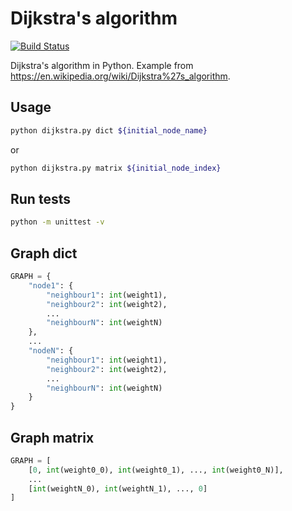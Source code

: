 # Dijkstra's algorithm
[![Build Status](https://travis-ci.org/aristarkh87/learning.dijkstra.python.svg?branch=master)](https://travis-ci.org/aristarkh87/learning.dijkstra.python)

Dijkstra's algorithm in Python. Example from https://en.wikipedia.org/wiki/Dijkstra%27s_algorithm.

## Usage
```bash
python dijkstra.py dict ${initial_node_name}
```
or
```bash
python dijkstra.py matrix ${initial_node_index}
```

## Run tests
```bash
python -m unittest -v
```

## Graph dict
```Python
GRAPH = {
    "node1": {
        "neighbour1": int(weight1),
        "neighbour2": int(weight2),
        ...
        "neighbourN": int(weightN)
    },
    ...
    "nodeN": {
        "neighbour1": int(weight1),
        "neighbour2": int(weight2),
        ...
        "neighbourN": int(weightN)
    }
}
```

## Graph matrix
```Python
GRAPH = [
    [0, int(weight0_0), int(weight0_1), ..., int(weight0_N)],
    ...
    [int(weightN_0), int(weightN_1), ..., 0]
]
```